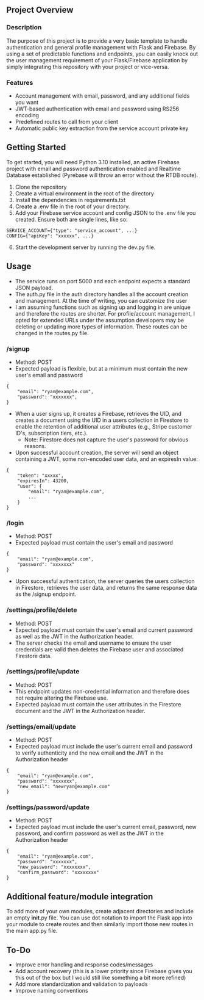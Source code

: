 ## Project Overview
### Description
The purpose of this project is to provide a very basic template to handle authentication and general profile management with Flask and Firebase. By using a set of predictable functions and endpoints, you can easily knock out the user management requirement of your Flask/Firebase application by simply integrating this repository with your project or vice-versa.
### Features
- Account management with email, password, and any additional fields you want
- JWT-based authentication with email and password using RS256 encoding
- Predefined routes to call from your client
- Automatic public key extraction from the service account private key
## Getting Started
To get started, you will need Python 3.10 installed, an active Firebase project with email and password authentication enabled and Realtime Database established (Pyrebase will throw an error without the RTDB route).
1. Clone the repository
2. Create a virtual environment in the root of the directory
3. Install the dependencies in requirements.txt
4. Create a .env file in the root of your directory.
5. Add your Firebase service account and config JSON to the .env file you created. Ensure both are single lines, like so:
```
SERVICE_ACCOUNT={"type": "service_account", ...}
CONFIG={"apiKey": "xxxxxx", ...}
```
6. Start the development server by running the dev.py file.
## Usage
- The service runs on port 5000 and each endpoint expects a standard JSON payload.
- The auth.py file in the auth directory handles all the account creation and management. At the time of writing, you can customize the user
- I am assuming functions such as signing up and logging in are unique and therefore the routes are shorter. For profile/account management, I opted for extended URLs under the assumption developers may be deleting or updating more types of information. These routes can be changed in the routes.py file.
### /signup
- Method: POST
- Expected payload is flexible, but at a minimum must contain the new user's email and password
```
{
    "email": "ryan@example.com",
    "password": "xxxxxxx",
}
```
- When a user signs up, it creates a Firebase, retrieves the UID, and creates a document using the UID in a users collection in Firestore to enable the retention of additional user attributes (e.g., Stripe customer ID's, subscription tiers, etc.).
    - Note: Firestore does not capture the user's password for obvious reasons.
- Upon successful account creation, the server will send an object containing a JWT, some non-encoded user data, and an expiresIn value:
```
{
    "token": "xxxxx",
    "expiresIn": 43200,
    "user": {
        "email": "ryan@example.com",
        ...
    }
}
```
### /login
- Method: POST
- Expected payload must contain the user's email and password
```
{
    "email": "ryan@example.com",
    "password": "xxxxxxx"
}
```
- Upon successful authentication, the server queries the users collection in Firestore, retrieves the user data, and returns the same response data as the /signup endpoint.
### /settings/profile/delete
- Method: POST
- Expected payload must contain the user's email and current password as well as the JWT in the Authorization header.
- The server checks the email and username to ensure the user credentials are valid then deletes the Firebase user and associated Firestore data.
### /settings/profile/update
- Method: POST
- This endpoint updates non-credential information and therefore does not require altering the Firebase use.
- Expected payload must contain the user attributes in the Firestore document and the JWT in the Authorization header.
### /settings/email/update
- Method: POST
- Expected payload must include the user's current email and password to verify authenticity and the new email and the JWT in the Authorization header
```
{
    "email": "ryan@example.com",
    "password": "xxxxxxx",
    "new_email": "newryan@example.com"
}
```
### /settings/password/update
- Method: POST
- Expected payload must include the user's current email, password, new password, and confirm password as well as the JWT in the Authorization header
```
{
    "email": "ryan@example.com",
    "password": "xxxxxxx",
    "new_password": "xxxxxxxx",
    "confirm_password": "xxxxxxxx"
}
```
## Additional feature/module integration
To add more of your own modules, create adjacent directories and include an empty __init__.py file. You can use dot notation to import the Flask app into your module to create routes and then similarly import those new routes in the main app.py file.
## To-Do
- Improve error handling and response codes/messages
- Add account recovery (this is a lower priority since Firebase gives you this out of the box but I would still like something a bit more refined)
- Add more standardization and validation to payloads
- Improve naming conventions
